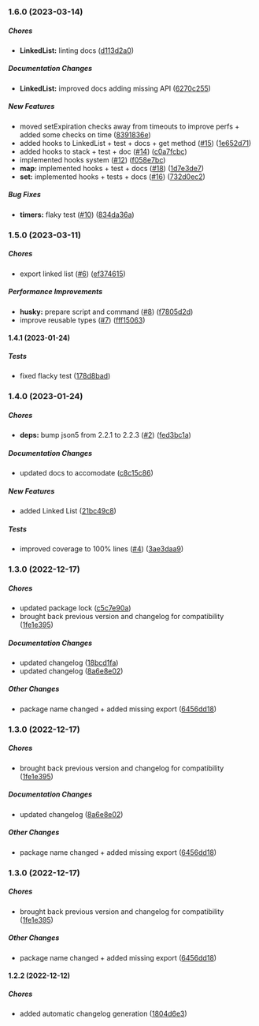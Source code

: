 ### 1.6.0 (2023-03-14)

##### Chores

* **LinkedList:**  linting docs ([d113d2a0](https://github.com/Cadienvan/expirables/commit/d113d2a08448761e9e3845b679427d27fcf5b654))

##### Documentation Changes

* **LinkedList:**  improved docs adding missing API ([6270c255](https://github.com/Cadienvan/expirables/commit/6270c2550b93edce5378f69f276b22a6b9e0e3d2))

##### New Features

*  moved setExpiration checks away from timeouts to improve perfs + added some checks on time ([8391836e](https://github.com/Cadienvan/expirables/commit/8391836e1e2285d1835da4098fd4b03dbdcec854))
*  added hooks to LinkedList + test + docs + get method ([#15](https://github.com/Cadienvan/expirables/pull/15)) ([1e652d71](https://github.com/Cadienvan/expirables/commit/1e652d718f53487274d3af661ccbe6e91ed06d19))
*  added hooks to stack + test + doc ([#14](https://github.com/Cadienvan/expirables/pull/14)) ([c0a7fcbc](https://github.com/Cadienvan/expirables/commit/c0a7fcbc7b90d9dbc75c7c126dff8072b94a828c))
*  implemented hooks system ([#12](https://github.com/Cadienvan/expirables/pull/12)) ([f058e7bc](https://github.com/Cadienvan/expirables/commit/f058e7bcbf87e536f8c9de4d949e87696d31f2cb))
* **map:**  implemented hooks + test + docs ([#18](https://github.com/Cadienvan/expirables/pull/18)) ([1d7e3de7](https://github.com/Cadienvan/expirables/commit/1d7e3de773b7069c3788836c1480856b5892a5ff))
* **set:**  implemented hooks + tests + docs ([#16](https://github.com/Cadienvan/expirables/pull/16)) ([732d0ec2](https://github.com/Cadienvan/expirables/commit/732d0ec24c2533c88cc8984847ceab3dcd0bbbe5))

##### Bug Fixes

* **timers:**  flaky test ([#10](https://github.com/Cadienvan/expirables/pull/10)) ([834da36a](https://github.com/Cadienvan/expirables/commit/834da36a27cf0ff102bec1f6b371403c3a844b99))

### 1.5.0 (2023-03-11)

##### Chores

*  export linked list ([#6](https://github.com/Cadienvan/expirables/pull/6)) ([ef374615](https://github.com/Cadienvan/expirables/commit/ef37461570936c2f64bdea53ba0edbddba2136f9))

##### Performance Improvements

* **husky:**  prepare script and command  ([#8](https://github.com/Cadienvan/expirables/pull/8)) ([f7805d2d](https://github.com/Cadienvan/expirables/commit/f7805d2d04a4f1e9f18762906426aac9c014124c))
*  improve reusable types ([#7](https://github.com/Cadienvan/expirables/pull/7)) ([fff15063](https://github.com/Cadienvan/expirables/commit/fff150635488496b5ac5cce5222c4c050ba945a6))

#### 1.4.1 (2023-01-24)

##### Tests

*  fixed flacky test ([178d8bad](https://github.com/Cadienvan/expirables/commit/178d8bad98f87b18805c5f2f0cfc69fe627aba47))

### 1.4.0 (2023-01-24)

##### Chores

* **deps:**  bump json5 from 2.2.1 to 2.2.3 ([#2](https://github.com/Cadienvan/expirables/pull/2)) ([fed3bc1a](https://github.com/Cadienvan/expirables/commit/fed3bc1ab1dd45c2ed44cf25e4d362c8ee3a63cc))

##### Documentation Changes

*  updated docs to accomodate ([c8c15c86](https://github.com/Cadienvan/expirables/commit/c8c15c8655be1cb1ea916aff62359a4c3865e07b))

##### New Features

*  added Linked List ([21bc49c8](https://github.com/Cadienvan/expirables/commit/21bc49c8a900fa0561dabd6a8f3d9eeb81f77b08))

##### Tests

*  improved coverage to 100% lines ([#4](https://github.com/Cadienvan/expirables/pull/4)) ([3ae3daa9](https://github.com/Cadienvan/expirables/commit/3ae3daa98200473b3641cd4b308048197a3c000a))

### 1.3.0 (2022-12-17)

##### Chores

*  updated package lock ([c5c7e90a](https://github.com/Cadienvan/expirables/commit/c5c7e90abd9a72eb31918e875b5562288297583b))
*  brought back previous version and changelog for compatibility ([1fe1e395](https://github.com/Cadienvan/expirables/commit/1fe1e39543a2d9befed323ae6c65ad3437e83b62))

##### Documentation Changes

*  updated changelog ([18bcd1fa](https://github.com/Cadienvan/expirables/commit/18bcd1fa66280273d75fb329c7bd95047d57b6c6))
*  updated changelog ([8a6e8e02](https://github.com/Cadienvan/expirables/commit/8a6e8e02fa424aa444596221db36b8c6b432eb82))

##### Other Changes

*  package name changed + added missing export ([6456dd18](https://github.com/Cadienvan/expirables/commit/6456dd186e30c8459b06dea8ff230d65cc2ad8d6))

### 1.3.0 (2022-12-17)

##### Chores

*  brought back previous version and changelog for compatibility ([1fe1e395](https://github.com/Cadienvan/expirables/commit/1fe1e39543a2d9befed323ae6c65ad3437e83b62))

##### Documentation Changes

*  updated changelog ([8a6e8e02](https://github.com/Cadienvan/expirables/commit/8a6e8e02fa424aa444596221db36b8c6b432eb82))

##### Other Changes

*  package name changed + added missing export ([6456dd18](https://github.com/Cadienvan/expirables/commit/6456dd186e30c8459b06dea8ff230d65cc2ad8d6))

### 1.3.0 (2022-12-17)

##### Chores

*  brought back previous version and changelog for compatibility ([1fe1e395](https://github.com/Cadienvan/expirables/commit/1fe1e39543a2d9befed323ae6c65ad3437e83b62))

##### Other Changes

*  package name changed + added missing export ([6456dd18](https://github.com/Cadienvan/expirables/commit/6456dd186e30c8459b06dea8ff230d65cc2ad8d6))

#### 1.2.2 (2022-12-12)

##### Chores

*  added automatic changelog generation ([1804d6e3](https://github.com/Cadienvan/expirables/commit/1804d6e3519bf8f4cd64cf0c81643f281ea76f2f))
